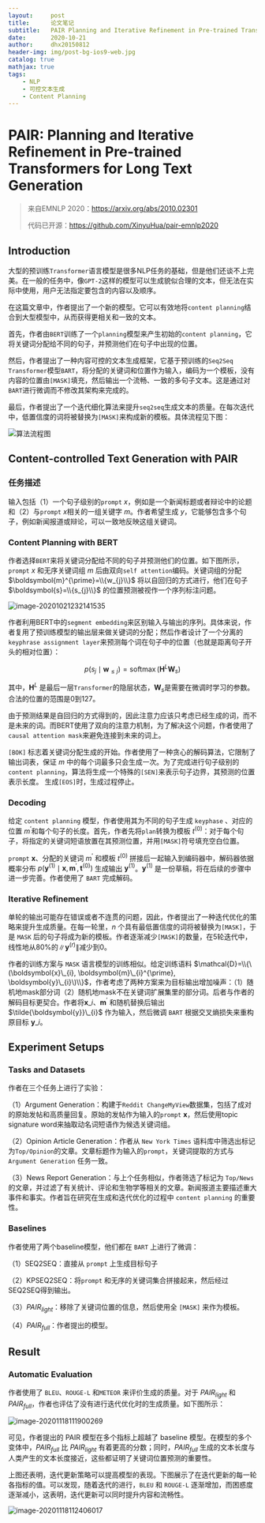 ```yaml
---
layout:     post
title:      论文笔记
subtitle:   PAIR Planning and Iterative Refinement in Pre-trained Transformers for Long Text Generation
date:       2020-10-21
author:     dhx20150812
header-img: img/post-bg-ios9-web.jpg
catalog: true
mathjax: true
tags:
    - NLP
    - 可控文本生成
    - Content Planning
---
```


# PAIR: Planning and Iterative Refinement in Pre-trained Transformers for Long Text Generation



>   来自EMNLP 2020：<https://arxiv.org/abs/2010.02301>
>
>   代码已开源：<https://github.com/XinyuHua/pair-emnlp2020>

## Introduction

大型的预训练`Transformer`语言模型是很多NLP任务的基础，但是他们还谈不上完美。在一般的任务中，像`GPT-2`这样的模型可以生成貌似合理的文本，但无法在实际中使用，用户无法指定要包含的内容以及顺序。

在这篇文章中，作者提出了一个新的模型。它可以有效地将`content planning`结合到大型模型中，从而获得更相关和一致的文本。

首先，作者由`BERT`训练了一个`planning`模型来产生初始的`content planning`，它将关键词分配给不同的句子，并预测他们在句子中出现的位置。

然后，作者提出了一种内容可控的文本生成框架，它基于预训练的`Seq2Seq Transformer`模型`BART`，将分配的关键词和位置作为输入，编码为一个模板，没有内容的位置由`[MASK]`填充，然后输出一个流畅、一致的多句子文本。这是通过对`BART`进行微调而不修改其架构来完成的。

最后，作者提出了一个迭代细化算法来提升`seq2seq`生成文本的质量。在每次迭代中，低置信度的词将被替换为`[MASK]`来构成新的模板。具体流程见下图：

![算法流程图](https://note.youdao.com/yws/api/personal/file/WEB92b5ef04a8eaaa1f6f61f4e3ea1af796?method=download&shareKey=cfceb8148eb8f0b5d56aa6dff1b1df0b)


## Content-controlled Text Generation with PAIR

### 任务描述

输入包括（1）一个句子级别的`prompt` $x$，例如是一个新闻标题或者辩论中的论题和（2）与`prompt` $x$相关的一组关键字 $m$。作者希望生成 $y$，它能够包含多个句子，例如新闻报道或辩论，可以一致地反映这组关键词。

### Content Planning with BERT

作者选择`BERT`来将关键词分配给不同的句子并预测他们的位置。如下图所示，`prompt` $x$ 和无序关键词组 $m$ 后由双向`self attention`编码。关键词组的分配 $\boldsymbol{m}^{\prime}=\\{w_{j}\\}$ 将以自回归的方式进行，他们在句子 $\boldsymbol{s}=\\{s_{j}\\}$ 的位置预测被视作一个序列标注问题。

![image-20201021232141535](https://note.youdao.com/yws/api/personal/file/WEB1ffd3278cf7b234377bbe442fa969fe0?method=download&shareKey=296056d4ab751496c7b3577d730600d7)

作者利用BERT中的`segment embedding`来区别输入与输出的序列。具体来说，作者复用了预训练模型的输出层来做关键词的分配；然后作者设计了一个分离的`keyphrase assignment layer`来预测每个词在句子中的位置（也就是距离句子开头的相对位置）：

$$
p\left(s_{j} \mid \boldsymbol{w}_{\leq j}\right)=\operatorname{softmax}\left(\boldsymbol{H}^{L} \boldsymbol{W}_{s}\right)
$$

其中，$\boldsymbol{H}^{L}$ 是最后一层`Transformer`的隐层状态，$\boldsymbol{W}_{s}$是需要在微调时学习的参数。合法的位置的范围是0到127。

由于预测结果是自回归的方式得到的，因此注意力应该只考虑已经生成的词，而不是未来的词。而BERT使用了双向的注意力机制，为了解决这个问题，作者使用了`causal attention mask`来避免连接到未来的词上。

`[BOK]` 标志着关键词分配生成的开始。作者使用了一种贪心的解码算法，它限制了输出词表，保证 $m$ 中的每个词最多只会生成一次。为了完成进行句子级别的`content planning`，算法将生成一个特殊的`[SEN]`来表示句子边界，其预测的位置表示长度。 生成`[EOS]`时，生成过程停止。

### Decoding

给定 `content planning` 模型，作者使用其为不同的句子生成 `keyphase` 、对应的位置 $m^{'}$和每个句子的长度。首先，作者先将`plan`转换为模板 $t^{(0)}$：对于每个句子，将指定的关键词短语放置在其预测位置，并用`[MASK]`符号填充空白位置。

`prompt` $\boldsymbol{x}$、分配的关键词 $m^{'}$ 和模板 $t^{(0)}$ 拼接后一起输入到编码器中，解码器依据概率分布 $p\left(\boldsymbol{y}^{(1)} \mid \boldsymbol{x}, \boldsymbol{m}^{\prime}, \boldsymbol{t}^{(0)}\right)$ 生成输出 $\boldsymbol{y}^{(1)}$。$\boldsymbol{y}^{(1)}$ 是一份草稿，将在后续的步骤中进一步完善。作者使用了 `BART` 完成解码。

### Iterative Refinement

单轮的输出可能存在错误或者不连贯的问题，因此，作者提出了一种迭代优化的策略来提升生成质量。在每一轮里，$n$ 个具有最低置信度的词将被替换为`[MASK]`，于是 `MASK` 后的句子将成为新的模板。作者逐渐减少`[MASK]`的数量，在5轮迭代中，线性地从80%的$\left\|\boldsymbol{y}^{(r)}\right\|$减少到0。

作者的训练方案与 `MASK` 语言模型的训练相似。给定训练语料 $\mathcal{D}=\\{\(\boldsymbol{x}\_{i}, \boldsymbol{m}\_{i}^{\prime}, \boldsymbol{y}\_{i}\)\\}$，作者考虑了两种方案来为目标输出增加噪声：（1）随机地mask部分词（2）随机地mask不在关键词扩展集里的部分词。后者与作者的解码目标更契合。作者将$\boldsymbol{x}\_{i}$、$\boldsymbol{m}^{\prime}$ 和随机替换后输出 $\tilde{\boldsymbol{y}}\_{i}$ 作为输入，然后微调 `BART` 根据交叉熵损失来重构原目标 $\boldsymbol{y}\_{i}$。

## Experiment Setups

### Tasks and Datasets

作者在三个任务上进行了实验：

（1）Argument Generation：构建于`Reddit ChangeMyView`数据集，包括了成对的原始发帖和高质量回复。原始的发帖作为输入的`prompt` $\boldsymbol{x}$，然后使用topic signature word来抽取动名词短语作为候选关键词组。

（2）Opinion Article Generation：作者从 `New York Times` 语料库中筛选出标记为`Top/Opinion`的文章。文章标题作为输入的`prompt`，关键词提取的方式与 `Argument Generation` 任务一致。

（3）News Report Generation：与上个任务相似，作者筛选了标记为 `Top/News` 的文章，并过滤了有关统计、评论和生物学等相关的文章。新闻报道主要描述重大事件和事实。作者旨在研究在生成和迭代优化的过程中 `content planning` 的重要性。

### Baselines

作者使用了两个baseline模型，他们都在 `BART` 上进行了微调：

（1）SEQ2SEQ：直接从 `prompt` 上生成目标句子

（2）KPSEQ2SEQ：将`prompt` 和无序的关键词集合拼接起来，然后经过SEQ2SEQ得到输出。

（3）$PAIR_{light}$：移除了关键词位置的信息，然后使用全 `[MASK]` 来作为模板。

（4）$PAIR_{full}$：作者提出的模型。

## Result

### Automatic Evaluation

作者使用了 `BLEU`、`ROUGE-L` 和`METEOR` 来评价生成的质量。对于 $PAIR_{light}$ 和 $PAIR_{full}$，作者也评估了没有进行迭代优化时的生成质量。如下图所示：

![image-20201118111900269](https://note.youdao.com/yws/api/personal/file/WEBd8131f91caf3a9e01949f39b9a10a959?method=download&shareKey=02a44be0e60608b82fbd2fe7bcda9035)

可见，作者提出的 PAIR 模型在多个指标上超越了 baseline 模型。在模型的多个变体中，$PAIR_{full}$ 比 $PAIR_{light}$ 有着更高的分数；同时，$PAIR_{full}$ 生成的文本长度与人类产生的文本长度接近，这些都证明了关键词位置预测的重要性。

上图还表明，迭代更新策略可以提高模型的表现。下图展示了在迭代更新的每一轮各指标的值。可以发现，随着迭代的进行，`BLEU` 和 `ROUGE-L` 逐渐增加，而困惑度逐渐减小，这表明，迭代更新可以同时提升内容和流畅性。

![image-20201118112406017](https://note.youdao.com/yws/api/personal/file/WEBac044bbe7fd57328e66919c82f0a168f?method=download&shareKey=62f02806889685e77b6d9aa7e4603f7e)

